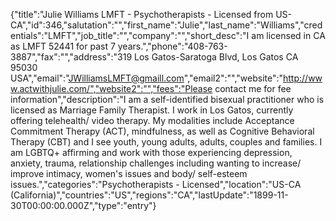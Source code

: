 {"title":"Julie Williams LMFT - Psychotherapists - Licensed from US-CA","id":346,"salutation":"","first_name":"Julie","last_name":"Williams","credentials":"LMFT","job_title":"","company":"","short_desc":"I am licensed in CA as LMFT 52441 for past 7 years.","phone":"408-763-3887","fax":"","address":"319 Los Gatos-Saratoga Blvd, Los Gatos CA 95030 USA","email":"JWilliamsLMFT@gmaill.com","email2":"","website":"http://www.actwithjulie.com/","website2":"","fees":"Please contact me for fee information","description":"I am a self-identified bisexual practitioner who is licensed as Marriage Family Therapist. I work in Los Gatos, currently offering telehealth/ video therapy. My modalities include Acceptance Commitment Therapy (ACT), mindfulness, as well as Cognitive Behavioral Therapy (CBT) and I see youth, young adults, adults, couples and families. I am LGBTQ+ affirming and work with those experiencing depression, anxiety, trauma, relationship challenges including wanting to increase/ improve intimacy, women's issues and body/ self-esteem issues.","categories":"Psychotherapists - Licensed","location":"US-CA (California)","countries":"US","regions":"CA","lastUpdate":"1899-11-30T00:00:00.000Z","type":"entry"}
